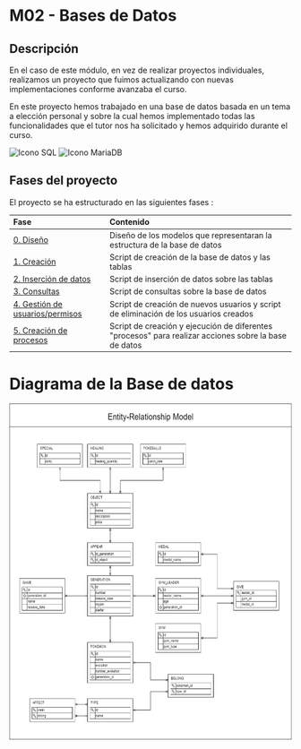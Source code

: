 # M02 - Bases de Datos

## Descripción
En el caso de este módulo, en vez de realizar proyectos individuales, 
realizamos un proyecto que fuimos actualizando con nuevas implementaciones conforme avanzaba el curso.

En este proyecto hemos trabajado en una base de datos basada en un tema a elección personal y sobre 
la cual hemos implementado todas las funcionalidades que el tutor nos ha solicitado y hemos 
adquirido durante el curso.

![Icono SQL](https://img.shields.io/badge/MySQL-00000F?style=for-the-badge&logo=mysql&logoColor=white) ![Icono MariaDB](https://img.shields.io/badge/MariaDB-003545?style=for-the-badge&logo=mariadb&logoColor=white)

## Fases del proyecto

El proyecto se ha estructurado en las siguientes fases :

| Fase                  | Contenido     |
|:-------------------------|:--------------|
| [0. Diseño](https://github.com/adriangargom/School_Portfolio/tree/main/M02/0_DB_Design)                                     | Diseño de los modelos que representaran la estructura de la base de datos |
| [1. Creación](https://github.com/adriangargom/School_Portfolio/tree/main/M02/1_DB_Creation)                                 | Script de creación de la base de datos y las tablas |
| [2. Inserción de datos](https://github.com/adriangargom/School_Portfolio/tree/main/M02/2_DB_Insertion)                      | Script de inserción de datos sobre las tablas |
| [3. Consultas](https://github.com/adriangargom/School_Portfolio/tree/main/M02/3_DB_Queries)                                 | Script de consultas sobre la base de datos |
| [4. Gestión de usuarios/permisos](https://github.com/adriangargom/School_Portfolio/tree/main/M02/4_DB_User%20Creation)      | Script de creación de nuevos usuarios y script de eliminación de los usuarios creados |
| [5. Creación de procesos](https://github.com/adriangargom/School_Portfolio/tree/main/M02/5_DB_Procedure%20Creation)         | Script de creación y ejecución de diferentes "procesos" para realizar acciones sobre la base de datos |

# Diagrama de la Base de datos

<img src="https://github.com/adriangargom/School_Portfolio/blob/main/M02/0_DB_Design/E-R_Diagram.jpg" width=600 height=600>
